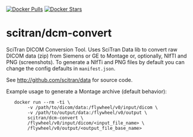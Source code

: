 [![Docker Pulls](https://img.shields.io/docker/pulls/scitran/dcm-convert.svg)](https://hub.docker.com/r/scitran/dcm-convert/)
[![Docker Stars](https://img.shields.io/docker/stars/scitran/dcm-convert.svg)](https://hub.docker.com/r/scitran/dcm-convert/)
# scitran/dcm-convert

SciTran DICOM Conversion Tool. Uses SciTran Data lib to convert raw DICOM data (zip) from Siemens or GE to Montage or, optionally, NIfTI and PNG (screenshots). To generate a NIfTi and PNG files by default you can change the config defaults in `manifest.json`.

See http://github.com/scitran/data for source code.

Example usage to generate a Montage archive (default behavior):
```
   docker run --rm -ti \
        -v /path/to/dicom/data:/flywheel/v0/input/dicom \
        -v /path/to/output/data:/flywheel/v0/output \
        scitran/dcm-convert \
        /flywheel/v0/input/dicom/<input_file_name> \
        /flywheel/v0/output/<output_file_base_name>
```
